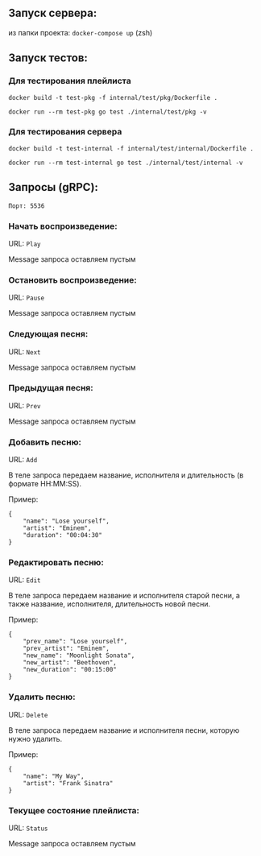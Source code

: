 ## Запуск сервера: 
из папки проекта:
`docker-compose up` (zsh)

## Запуск тестов:
### Для тестирования плейлиста
`docker build -t test-pkg -f internal/test/pkg/Dockerfile .`

`docker run --rm test-pkg go test ./internal/test/pkg -v`
### Для тестирования сервера
`docker build -t test-internal -f internal/test/internal/Dockerfile .`

`docker run --rm test-internal go test ./internal/test/internal -v`

## Запросы (gRPC):
```
Порт: 5536
```
### Начать воспроизведение:
URL: `Play`

Message запроса оставляем пустым

### Остановить воспроизведение:
URL: `Pause`

Message запроса оставляем пустым

### Следующая песня:
URL: `Next`

Message запроса оставляем пустым

### Предыдущая песня:
URL: `Prev`

Message запроса оставляем пустым

### Добавить песню:
URL: `Add`

В теле запроса передаем название, исполнителя и длительность (в формате HH:MM:SS).

Пример:
```
{
    "name": "Lose yourself",
    "artist": "Eminem",
    "duration": "00:04:30"
}
```

### Редактировать песню:
URL: `Edit`

В теле запроса передаем название и исполнителя старой песни, а также название, исполнителя, длительность новой песни.

Пример:
```
{
    "prev_name": "Lose yourself",
    "prev_artist": "Eminem",
    "new_name": "Moonlight Sonata",
    "new_artist": "Beethoven",
    "new_duration": "00:15:00"
}
```

### Удалить песню:
URL: `Delete`

В теле запроса передаем название и исполнителя песни, которую нужно удалить.

Пример:
```
{
    "name": "My Way",
    "artist": "Frank Sinatra"
}
```

### Текущее состояние плейлиста:
URL: `Status`

Message запроса оставляем пустым

